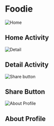 # Foodie

![Home](https://github.com/vincentiuschristian/Foodie/assets/95396799/08263239-1fe2-48d2-b940-dd9ad61338b3)
## Home Activity

![Detail](https://github.com/vincentiuschristian/Foodie/assets/95396799/3721c6cf-f28b-4f3e-9de8-caf0a91d8083)
## Detail Activity

![Share button](https://github.com/vincentiuschristian/Foodie/assets/95396799/88cb45e2-0298-4efe-ab99-c6369a025f94)
## Share Button

![About Profile](https://github.com/vincentiuschristian/Foodie/assets/95396799/a24470bf-6cad-45fb-8cee-199792f402d3)
## About Profile
